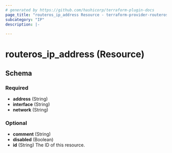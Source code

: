 ```yaml
---
# generated by https://github.com/hashicorp/terraform-plugin-docs
page_title: "routeros_ip_address Resource - terraform-provider-routeros"
subcategory: "IP"
description: |-
  
---
```


# routeros_ip_address (Resource)





<!-- schema generated by tfplugindocs -->
## Schema

### Required

- **address** (String)
- **interface** (String)
- **network** (String)

### Optional

- **comment** (String)
- **disabled** (Boolean)
- **id** (String) The ID of this resource.


